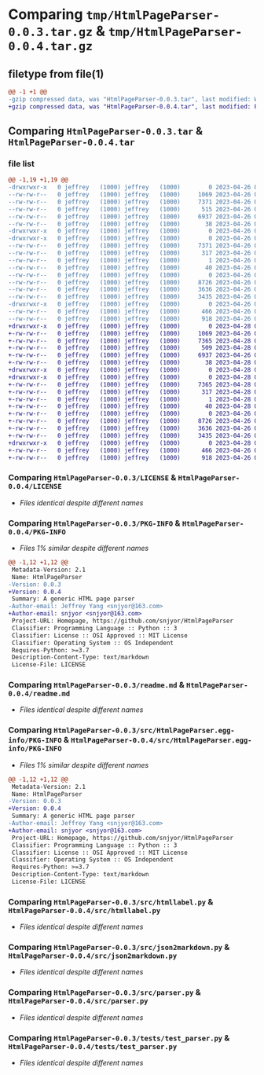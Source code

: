 # Comparing `tmp/HtmlPageParser-0.0.3.tar.gz` & `tmp/HtmlPageParser-0.0.4.tar.gz`

## filetype from file(1)

```diff
@@ -1 +1 @@
-gzip compressed data, was "HtmlPageParser-0.0.3.tar", last modified: Wed Apr 26 09:02:08 2023, max compression
+gzip compressed data, was "HtmlPageParser-0.0.4.tar", last modified: Fri Apr 28 04:46:41 2023, max compression
```

## Comparing `HtmlPageParser-0.0.3.tar` & `HtmlPageParser-0.0.4.tar`

### file list

```diff
@@ -1,19 +1,19 @@
-drwxrwxr-x   0 jeffrey   (1000) jeffrey   (1000)        0 2023-04-26 09:02:08.842992 HtmlPageParser-0.0.3/
--rw-rw-r--   0 jeffrey   (1000) jeffrey   (1000)     1069 2023-04-26 06:32:27.000000 HtmlPageParser-0.0.3/LICENSE
--rw-rw-r--   0 jeffrey   (1000) jeffrey   (1000)     7371 2023-04-26 09:02:08.842992 HtmlPageParser-0.0.3/PKG-INFO
--rw-rw-r--   0 jeffrey   (1000) jeffrey   (1000)      515 2023-04-26 09:01:01.000000 HtmlPageParser-0.0.3/pyproject.toml
--rw-rw-r--   0 jeffrey   (1000) jeffrey   (1000)     6937 2023-04-26 09:00:30.000000 HtmlPageParser-0.0.3/readme.md
--rw-rw-r--   0 jeffrey   (1000) jeffrey   (1000)       38 2023-04-26 09:02:08.842992 HtmlPageParser-0.0.3/setup.cfg
-drwxrwxr-x   0 jeffrey   (1000) jeffrey   (1000)        0 2023-04-26 09:02:08.842992 HtmlPageParser-0.0.3/src/
-drwxrwxr-x   0 jeffrey   (1000) jeffrey   (1000)        0 2023-04-26 09:02:08.842992 HtmlPageParser-0.0.3/src/HtmlPageParser.egg-info/
--rw-rw-r--   0 jeffrey   (1000) jeffrey   (1000)     7371 2023-04-26 09:02:08.000000 HtmlPageParser-0.0.3/src/HtmlPageParser.egg-info/PKG-INFO
--rw-rw-r--   0 jeffrey   (1000) jeffrey   (1000)      317 2023-04-26 09:02:08.000000 HtmlPageParser-0.0.3/src/HtmlPageParser.egg-info/SOURCES.txt
--rw-rw-r--   0 jeffrey   (1000) jeffrey   (1000)        1 2023-04-26 09:02:08.000000 HtmlPageParser-0.0.3/src/HtmlPageParser.egg-info/dependency_links.txt
--rw-rw-r--   0 jeffrey   (1000) jeffrey   (1000)       40 2023-04-26 09:02:08.000000 HtmlPageParser-0.0.3/src/HtmlPageParser.egg-info/top_level.txt
--rw-rw-r--   0 jeffrey   (1000) jeffrey   (1000)        0 2023-04-26 06:32:27.000000 HtmlPageParser-0.0.3/src/__init__.py
--rw-rw-r--   0 jeffrey   (1000) jeffrey   (1000)     8726 2023-04-26 06:32:27.000000 HtmlPageParser-0.0.3/src/htmllabel.py
--rw-rw-r--   0 jeffrey   (1000) jeffrey   (1000)     3636 2023-04-26 06:54:35.000000 HtmlPageParser-0.0.3/src/json2markdown.py
--rw-rw-r--   0 jeffrey   (1000) jeffrey   (1000)     3435 2023-04-26 06:32:27.000000 HtmlPageParser-0.0.3/src/parser.py
-drwxrwxr-x   0 jeffrey   (1000) jeffrey   (1000)        0 2023-04-26 09:02:08.842992 HtmlPageParser-0.0.3/tests/
--rw-rw-r--   0 jeffrey   (1000) jeffrey   (1000)      466 2023-04-26 06:49:33.000000 HtmlPageParser-0.0.3/tests/test_json2markdown.py
--rw-rw-r--   0 jeffrey   (1000) jeffrey   (1000)      918 2023-04-26 06:50:28.000000 HtmlPageParser-0.0.3/tests/test_parser.py
+drwxrwxr-x   0 jeffrey   (1000) jeffrey   (1000)        0 2023-04-28 04:46:41.599054 HtmlPageParser-0.0.4/
+-rw-rw-r--   0 jeffrey   (1000) jeffrey   (1000)     1069 2023-04-26 06:32:27.000000 HtmlPageParser-0.0.4/LICENSE
+-rw-rw-r--   0 jeffrey   (1000) jeffrey   (1000)     7365 2023-04-28 04:46:41.599054 HtmlPageParser-0.0.4/PKG-INFO
+-rw-rw-r--   0 jeffrey   (1000) jeffrey   (1000)      509 2023-04-28 04:46:04.000000 HtmlPageParser-0.0.4/pyproject.toml
+-rw-rw-r--   0 jeffrey   (1000) jeffrey   (1000)     6937 2023-04-26 09:00:30.000000 HtmlPageParser-0.0.4/readme.md
+-rw-rw-r--   0 jeffrey   (1000) jeffrey   (1000)       38 2023-04-28 04:46:41.599054 HtmlPageParser-0.0.4/setup.cfg
+drwxrwxr-x   0 jeffrey   (1000) jeffrey   (1000)        0 2023-04-28 04:46:41.591055 HtmlPageParser-0.0.4/src/
+drwxrwxr-x   0 jeffrey   (1000) jeffrey   (1000)        0 2023-04-28 04:46:41.595054 HtmlPageParser-0.0.4/src/HtmlPageParser.egg-info/
+-rw-rw-r--   0 jeffrey   (1000) jeffrey   (1000)     7365 2023-04-28 04:46:41.000000 HtmlPageParser-0.0.4/src/HtmlPageParser.egg-info/PKG-INFO
+-rw-rw-r--   0 jeffrey   (1000) jeffrey   (1000)      317 2023-04-28 04:46:41.000000 HtmlPageParser-0.0.4/src/HtmlPageParser.egg-info/SOURCES.txt
+-rw-rw-r--   0 jeffrey   (1000) jeffrey   (1000)        1 2023-04-28 04:46:41.000000 HtmlPageParser-0.0.4/src/HtmlPageParser.egg-info/dependency_links.txt
+-rw-rw-r--   0 jeffrey   (1000) jeffrey   (1000)       40 2023-04-28 04:46:41.000000 HtmlPageParser-0.0.4/src/HtmlPageParser.egg-info/top_level.txt
+-rw-rw-r--   0 jeffrey   (1000) jeffrey   (1000)        0 2023-04-26 06:32:27.000000 HtmlPageParser-0.0.4/src/__init__.py
+-rw-rw-r--   0 jeffrey   (1000) jeffrey   (1000)     8726 2023-04-26 06:32:27.000000 HtmlPageParser-0.0.4/src/htmllabel.py
+-rw-rw-r--   0 jeffrey   (1000) jeffrey   (1000)     3636 2023-04-26 06:54:35.000000 HtmlPageParser-0.0.4/src/json2markdown.py
+-rw-rw-r--   0 jeffrey   (1000) jeffrey   (1000)     3435 2023-04-26 06:32:27.000000 HtmlPageParser-0.0.4/src/parser.py
+drwxrwxr-x   0 jeffrey   (1000) jeffrey   (1000)        0 2023-04-28 04:46:41.595054 HtmlPageParser-0.0.4/tests/
+-rw-rw-r--   0 jeffrey   (1000) jeffrey   (1000)      466 2023-04-26 06:49:33.000000 HtmlPageParser-0.0.4/tests/test_json2markdown.py
+-rw-rw-r--   0 jeffrey   (1000) jeffrey   (1000)      918 2023-04-26 06:50:28.000000 HtmlPageParser-0.0.4/tests/test_parser.py
```

### Comparing `HtmlPageParser-0.0.3/LICENSE` & `HtmlPageParser-0.0.4/LICENSE`

 * *Files identical despite different names*

### Comparing `HtmlPageParser-0.0.3/PKG-INFO` & `HtmlPageParser-0.0.4/PKG-INFO`

 * *Files 1% similar despite different names*

```diff
@@ -1,12 +1,12 @@
 Metadata-Version: 2.1
 Name: HtmlPageParser
-Version: 0.0.3
+Version: 0.0.4
 Summary: A generic HTML page parser
-Author-email: Jeffrey Yang <snjyor@163.com>
+Author-email: snjyor <snjyor@163.com>
 Project-URL: Homepage, https://github.com/snjyor/HtmlPageParser
 Classifier: Programming Language :: Python :: 3
 Classifier: License :: OSI Approved :: MIT License
 Classifier: Operating System :: OS Independent
 Requires-Python: >=3.7
 Description-Content-Type: text/markdown
 License-File: LICENSE
```

### Comparing `HtmlPageParser-0.0.3/readme.md` & `HtmlPageParser-0.0.4/readme.md`

 * *Files identical despite different names*

### Comparing `HtmlPageParser-0.0.3/src/HtmlPageParser.egg-info/PKG-INFO` & `HtmlPageParser-0.0.4/src/HtmlPageParser.egg-info/PKG-INFO`

 * *Files 1% similar despite different names*

```diff
@@ -1,12 +1,12 @@
 Metadata-Version: 2.1
 Name: HtmlPageParser
-Version: 0.0.3
+Version: 0.0.4
 Summary: A generic HTML page parser
-Author-email: Jeffrey Yang <snjyor@163.com>
+Author-email: snjyor <snjyor@163.com>
 Project-URL: Homepage, https://github.com/snjyor/HtmlPageParser
 Classifier: Programming Language :: Python :: 3
 Classifier: License :: OSI Approved :: MIT License
 Classifier: Operating System :: OS Independent
 Requires-Python: >=3.7
 Description-Content-Type: text/markdown
 License-File: LICENSE
```

### Comparing `HtmlPageParser-0.0.3/src/htmllabel.py` & `HtmlPageParser-0.0.4/src/htmllabel.py`

 * *Files identical despite different names*

### Comparing `HtmlPageParser-0.0.3/src/json2markdown.py` & `HtmlPageParser-0.0.4/src/json2markdown.py`

 * *Files identical despite different names*

### Comparing `HtmlPageParser-0.0.3/src/parser.py` & `HtmlPageParser-0.0.4/src/parser.py`

 * *Files identical despite different names*

### Comparing `HtmlPageParser-0.0.3/tests/test_parser.py` & `HtmlPageParser-0.0.4/tests/test_parser.py`

 * *Files identical despite different names*

